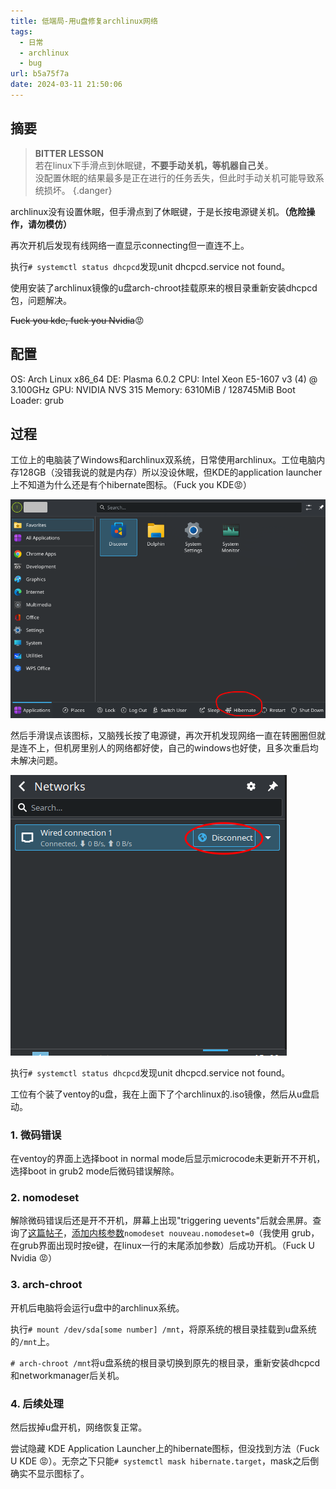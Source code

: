```yaml
---
title: 低端局-用u盘修复archlinux网络
tags:
  - 日常
  - archlinux
  - bug
url: b5a75f7a
date: 2024-03-11 21:50:06
---
```


## 摘要

> **BITTER LESSON**  
> 若在linux下手滑点到休眠键，**不要手动关机，等机器自己关**。  
> 没配置休眠的结果最多是正在进行的任务丢失，但此时手动关机可能导致系统损坏。
{.danger}


archlinux没有设置休眠，但手滑点到了休眠键，于是长按电源键关机。**（危险操作，请勿模仿）**

再次开机后发现有线网络一直显示connecting但一直连不上。

执行`# systemctl status dhcpcd`发现unit dhcpcd.service not found。

使用安装了archlinux镜像的u盘arch-chroot挂载原来的根目录重新安装dhcpcd包，问题解决。

~~Fuck you kde, fuck you Nvidia~~:rage:

<!--more-->

## 配置

OS: Arch Linux x86_64
DE: Plasma 6.0.2 
CPU: Intel Xeon E5-1607 v3 (4) @ 3.100GHz 
GPU: NVIDIA NVS 315 
Memory: 6310MiB / 128745MiB
Boot Loader: grub

## 过程

工位上的电脑装了Windows和archlinux双系统，日常使用archlinux。工位电脑内存128GB（没错我说的就是内存）所以没设休眠，但KDE的application launcher上不知道为什么还是有个hibernate图标。（Fuck you KDE:rage:）

![Hibernate icon](launcher.png)

然后手滑误点该图标，又脑残长按了电源键，再次开机发现网络一直在转圈圈但就是连不上，但机房里别人的网络都好使，自己的windows也好使，且多次重启均未解决问题。

![就是这个地方一直Connecting转圈圈](network.png)

执行`# systemctl status dhcpcd`发现unit dhcpcd.service not found。

工位有个装了ventoy的u盘，我在上面下了个archlinux的.iso镜像，然后从u盘启动。

### 1. 微码错误

在ventoy的界面上选择boot in normal mode后显示microcode未更新开不开机，选择boot in grub2 mode后微码错误解除。

### 2. nomodeset

解除微码错误后还是开不开机，屏幕上出现"triggering uevents"后就会黑屏。查询了[这篇帖子](https://bbs.archlinux.org/viewtopic.php?id=151259)，[添加内核参数](https://wiki.archlinux.org/title/Kernel_parameters)`nomodeset nouveau.nomodeset=0`（我使用 grub，在grub界面出现时按e键，在linux一行的末尾添加参数）后成功开机。（Fuck U Nvidia :rage:）

### 3. arch-chroot

开机后电脑将会运行u盘中的archlinux系统。

执行`# mount /dev/sda[some number] /mnt`，将原系统的根目录挂载到u盘系统的`/mnt`上。

`# arch-chroot /mnt`将u盘系统的根目录切换到原先的根目录，重新安装dhcpcd和networkmanager后关机。

### 4. 后续处理

然后拔掉u盘开机，网络恢复正常。

尝试隐藏 KDE Application Launcher上的hibernate图标，但没找到方法（Fuck U KDE :rage:）。无奈之下只能`# systemctl mask hibernate.target`，mask之后倒确实不显示图标了。
